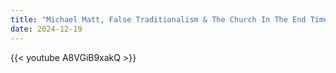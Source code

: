 ```yaml
---
title: "Michael Matt, False Traditionalism & The Church In The End Times"
date: 2024-12-19
---
```


{{< youtube A8VGiB9xakQ >}}
